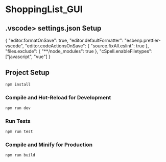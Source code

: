 # ShoppingList_GUI

## .vscode> settings.json Setup

{
"editor.formatOnSave": true,
"editor.defaultFormatter": "esbenp.prettier-vscode",
"editor.codeActionsOnSave": { "source.fixAll.eslint": true },
"files.exclude": {
"\*\*/node_modules": true
},
"cSpell.enableFiletypes": ["javascript", "vue"]
}

## Project Setup

```sh
npm install
```

### Compile and Hot-Reload for Development

```sh
npm run dev
```

### Run Tests

```sh
npm run test
```

### Compile and Minify for Production

```sh
npm run build
```
